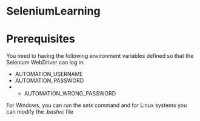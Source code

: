 # SeleniumLearning
# Prerequisites
You need to having the following environment variables defined so that the Selenium WebDriver can log in:
* AUTOMATION_USERNAME
* AUTOMATION_PASSWORD
* * AUTOMATION_WRONG_PASSWORD

For Windows, you can run the *setx* command and for Linux systems you can modify the *.bashrc* file
